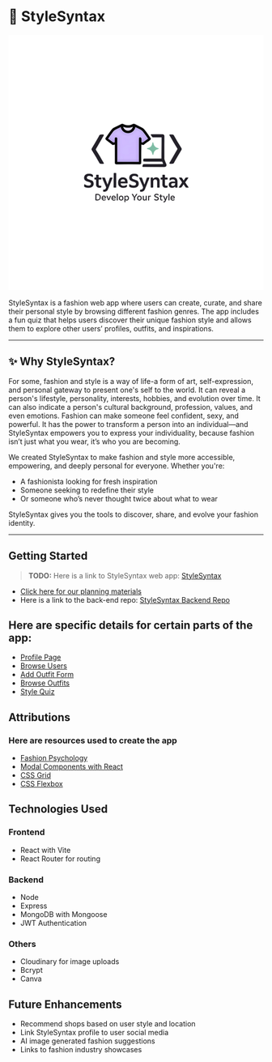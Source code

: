 # 🧵 StyleSyntax

![StyleSyntax Logo](./src/assets/StyleSyntaxLogo.svg)

StyleSyntax is a fashion web app where users can create, curate, and share their personal style by browsing different fashion genres. The app includes a fun quiz that helps users discover their unique fashion style and allows them to explore other users’ profiles, outfits, and inspirations.

---

## ✨ Why StyleSyntax?

For some, fashion and style is a way of life-a form of art, self-expression, and personal gateway to present one's self to the world. It can reveal a person's lifestyle, personality, interests, hobbies, and evolution over time. It can also indicate a person's cultural background, profession, values, and even emotions. Fashion can make someone feel confident, sexy, and powerful. It has the power to transform a person into an individual—and StyleSyntax empowers you to express your individuality, because fashion isn’t just what you wear, it’s who you are becoming.

We created StyleSyntax to make fashion and style more accessible, empowering, and deeply personal for everyone. Whether you're:
- A fashionista looking for fresh inspiration
- Someone seeking to redefine their style
- Or someone who’s never thought twice about what to wear

StyleSyntax gives you the tools to discover, share, and evolve your fashion identity.

---  

## Getting Started

>**TODO:** Here is a link to StyleSyntax web app: [StyleSyntax]()
- [Click here for our planning materials](https://trello.com/invite/b/67ec7325c5a14e24f305c594/ATTI2008f9e5e0bf183d6de6b6c0999f794dFC3124D4/style-syntax-project-board)
- Here is a link to the back-end repo: [StyleSyntax Backend Repo](https://github.com/DaniNorth/stylesyntax-backend.git)

## Here are specific details for certain parts of the app:
- [Profile Page](./docs/profile-page.md)
- [Browse Users](./docs/browse-users.md)
- [Add Outfit Form](./docs/add-outfit.md)
- [Browse Outfits](./docs/browse-outfits.md)
- [Style Quiz](./docs/style-quiz.md)

## Attributions

### Here are resources used to create the app

- [Fashion Psychology](https://www.scienceofpeople.com/fashion-psychology/)
- [Modal Components with React](https://blog.bitsrc.io/build-a-simple-modal-component-with-react-16decdc111a6)
- [CSS Grid](https://css-tricks.com/snippets/css/complete-guide-grid/)
- [CSS Flexbox](https://css-tricks.com/snippets/css/a-guide-to-flexbox/)

## Technologies Used

### Frontend
- React with Vite
- React Router for routing

### Backend
- Node
- Express
- MongoDB with Mongoose
- JWT Authentication

### Others
- Cloudinary for image uploads
- Bcrypt
- Canva

## Future Enhancements
- Recommend shops based on user style and location
- Link StyleSyntax profile to user social media
- AI image generated fashion suggestions
- Links to fashion industry showcases
